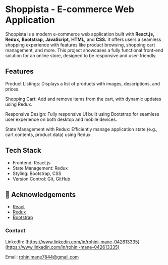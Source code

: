 # Shoppista - E-commerce Web Application

Shoppista is a modern e-commerce web application built with **React.js,** **Redux,** **Bootstrap,** **JavaScript,** **HTML,** and **CSS.** It offers users a seamless shopping experience with features like product browsing, shopping cart management, and more. This project showcases a fully functional front-end solution for an online store, designed to be responsive and user-friendly.




## Features
Product Listings: Displays a list of products with images, descriptions, and prices.

Shopping Cart: Add and remove items from the cart, with dynamic updates using Redux.

Responsive Design: Fully responsive UI built using Bootstrap for seamless user experience on both desktop and mobile devices.

State Management with Redux: Efficiently manage application state (e.g., cart contents, product data) using Redux.

## Tech Stack
- Frontend: React.js
- State Management: Redux
- Styling: Bootstrap, CSS
- Version Control: Git, GitHub



## 📄 Acknowledgements
- [React](https://react.dev/)
- [Redux](https://redux-toolkit.js.org/)
- [Bootstrap](https://getbootstrap.com/)
  

### Contact

  LinkedIn: [https://www.linkedin.com/in/rohini-mane-042613335](https://www.linkedin.com/in/rohini-mane-042613335)
  
  Email: rohinimane7844@gmail.com

